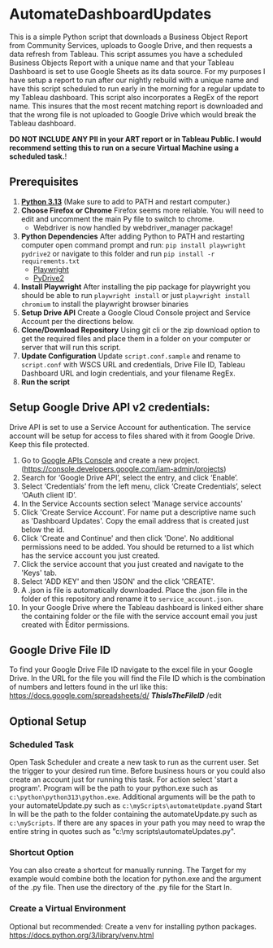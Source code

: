 # AutomateDashboardUpdates

This is a simple Python script that downloads a Business Object Report from Community Services, uploads to Google Drive, and then requests a data refresh from Tableau. This script assumes you have a scheduled Business Objects Report with a unique name and that your Tableau Dashboard is set to use Google Sheets as its data source. For my purposes I have setup a report to run after our nightly rebuild with a unique name and have this script scheduled to run early in the morning for a regular update to my Tableau dashboard. This script also incorporates a RegEx of the report name. This insures that the most recent matching report is downloaded and that the wrong file is not uploaded to Google Drive which would break the Tableau dashboard.

**DO NOT INCLUDE ANY PII in your ART report or in Tableau Public. I would recommend setting this to run on a secure Virtual Machine using a scheduled task.**!

## Prerequisites

1. **[Python 3.13](https://www.python.org/downloads/)**
   (Make sure to add to PATH and restart computer.)
2. **Choose Firefox or Chrome** Firefox seems more reliable. You will need to edit and uncomment the main Py file to switch to chrome.
   - Webdriver is now handled by webdriver_manager package!
3. **Python Dependencies** After adding Python to PATH and restarting computer open command prompt and run: `pip install playwright pydrive2` or navigate to this folder and run `pip install -r requirements.txt`
   - [Playwright](https://github.com/baijum/selenium-python)
   - [PyDrive2](https://github.com/iterative/PyDrive2)
4. **Install Playwright** After installing the pip package for playwright you should be able to run `playwright install` or just `playwright install chromium` to install the playwright browser binaries
5. **Setup Drive API** Create a Google Cloud Console project and Service Account per the directions below.
6. **Clone/Download Repository** Using git cli or the zip download option to get the required files and place them in a folder on your computer or server that will run this script.
7. **Update Configuration** Update `script.conf.sample` and rename to `script.conf` with WSCS URL and credentials, Drive File ID, Tableau Dashboard URL and login credentials, and your filename RegEx.
8. **Run the script**

## Setup Google Drive API v2 credentials:

Drive API is set to use a Service Account for authentication. The service account will be setup for access to files shared with it from Google Drive. Keep this file protected.

1. Go to [Google APIs Console](https://console.developers.google.com/iam-admin/projects) and create a new project. (https://console.developers.google.com/iam-admin/projects)
2. Search for ‘Google Drive API’, select the entry, and click ‘Enable’.
3. Select ‘Credentials’ from the left menu, click ‘Create Credentials’, select ‘OAuth client ID’.
4. In the Service Accounts section select 'Manage service accounts'
5. Click 'Create Service Account'. For name put a descriptive name such as 'Dashboard Updates'. Copy the email address that is created just below the id.
6. Click 'Create and Continue' and then click 'Done'. No additional permissions need to be added. You should be returned to a list which has the service account you just created.
7. Click the service account that you just created and navigate to the 'Keys' tab.
8. Select 'ADD KEY' and then 'JSON' and the click 'CREATE'.
9. A .json is file is automatically downloaded. Place the .json file in the folder of this repository and rename it to `service_account.json`.
10. In your Google Drive where the Tableau dashboard is linked either share the containing folder or the file with the service account email you just created with Editor permissions.

## Google Drive File ID

To find your Google Drive File ID navigate to the excel file in your Google Drive. In the URL for the file you will find the File ID which is the combination of numbers and letters found in the url like this: https://docs.google.com/spreadsheets/d/ **_ThisIsTheFileID_** /edit

## Optional Setup

### Scheduled Task

Open Task Scheduler and create a new task to run as the current user. Set the trigger to your desired run time. Before business hours or you could also create an account just for running this task. For action select 'start a program'. Program will be the path to your python.exe such as `c:\python\python313\python.exe`. Additional arguments will be the path to your automateUpdate.py such as `c:\myScripts\automateUpdate.py`and Start In will be the path to the folder containing the automateUpdate.py such as `c:\myScripts`. If there are any spaces in your path you may need to wrap the entire string in quotes such as "c:\my scripts\automateUpdates.py".

### Shortcut Option

You can also create a shortcut for manually running. The Target for my example would combine both the location for python.exe and the argument of the .py file. Then use the directory of the .py file for the Start In.

### Create a Virtual Environment

Optional but recommended: Create a venv for installing python packages. https://docs.python.org/3/library/venv.html
